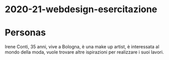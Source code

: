 # 2020-21-webdesign-esercitazione

# Personas
Irene Conti, 35 anni, vive a Bologna, è una make up artist, è interessata al mondo della moda, vuole trovare altre ispirazioni per realizzare i suoi lavori.
